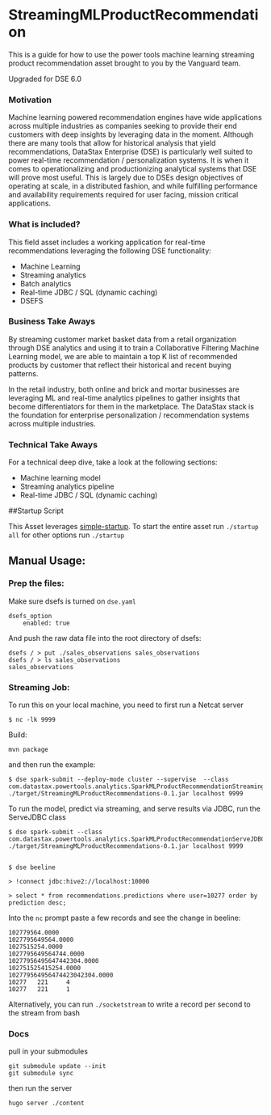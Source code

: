 # StreamingMLProductRecommendation

This is a guide for how to use the power tools machine learning streaming product recommendation asset brought to you by the Vanguard team.

Upgraded for DSE 6.0

### Motivation

Machine learning powered recommendation engines have wide applications across multiple industries as companies seeking to provide their end customers with deep insights by leveraging data in the moment. Although there are many tools that allow for historical analysis that yield recommendations, DataStax Enterprise (DSE) is particularly well suited to power real-time recommendation / personalization systems. It is when it comes to operationalizing and productionizing analytical systems that DSE will prove most useful. This is largely due to DSEs design objectives of operating at scale, in a distributed fashion, and while fulfilling performance and availability requirements required for user facing, mission critical applications.

### What is included?

This field asset includes a working application for real-time recommendations leveraging the following DSE functionality:

* Machine Learning
* Streaming analytics
* Batch analytics
* Real-time JDBC / SQL (dynamic caching)
* DSEFS

### Business Take Aways

By streaming customer market basket data from a retail organization through DSE analytics and using it to train a Collaborative Filtering Machine Learning model, we are able to maintain a top K list of recommended products by customer that reflect their historical and recent buying patterns.

In the retail industry, both online and brick and mortar businesses are leveraging ML and real-time analytics pipelines to gather insights that become differentiators for them in the marketplace. The DataStax stack is the foundation for enterprise personalization / recommendation systems across multiple industries.

### Technical Take Aways

For a technical deep dive, take a look at the following sections:

- Machine learning model
- Streaming analytics pipeline
- Real-time JDBC / SQL (dynamic caching)

##Startup Script

This Asset leverages
[simple-startup](https://github.com/jshook/simple-startup). To start the entire
asset run `./startup all` for other options run `./startup`

## Manual Usage:

### Prep the files:

Make sure dsefs is turned on `dse.yaml` 

    dsefs_option
        enabled: true

And push the raw data file into the root directory of dsefs:

```
dsefs / > put ./sales_observations sales_observations
dsefs / > ls sales_observations
sales_observations
```

### Streaming Job:
To run this on your local machine, you need to first run a Netcat server

    $ nc -lk 9999

Build:

    mvn package

and then run the example:

    $ dse spark-submit --deploy-mode cluster --supervise  --class
    com.datastax.powertools.analytics.SparkMLProductRecommendationStreamingJob
    ./target/StreamingMLProductRecommendations-0.1.jar localhost 9999

To run the  model, predict via streaming, and serve results via JDBC, run the
ServeJDBC class

    $ dse spark-submit --class
    com.datastax.powertools.analytics.SparkMLProductRecommendationServeJDBC
    ./target/StreamingMLProductRecommendations-0.1.jar localhost 9999


    $ dse beeline

    > !connect jdbc:hive2://localhost:10000

    > select * from recommendations.predictions where user=10277 order by prediction desc;


Into the `nc` prompt paste a few records and see the change in beeline:

```
102779564.0000
1027795649564.0000
1027515254.0000
1027795649564744.0000
10277956495647442304.0000
102751525415254.0000
102779564956474423042304.0000
10277   221     4
10277   221     1
```

Alternatively, you can run `./socketstream` to write a record per second to the stream from bash


### Docs

pull in your submodules

    git submodule update --init
    git submodule sync

then run the server

    hugo server ./content

